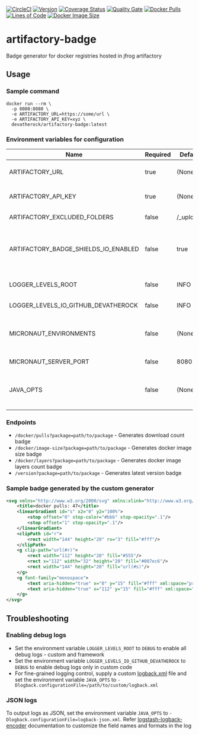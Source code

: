 [![CircleCI](https://circleci.com/gh/devatherock/artifactory-badge.svg?style=svg)](https://circleci.com/gh/devatherock/artifactory-badge)
[![Version](https://img.shields.io/docker/v/devatherock/artifactory-badge?sort=semver)](https://hub.docker.com/r/devatherock/artifactory-badge/)
[![Coverage Status](https://coveralls.io/repos/github/devatherock/artifactory-badge/badge.svg?branch=master)](https://coveralls.io/github/devatherock/artifactory-badge?branch=master)
[![Quality Gate](https://sonarcloud.io/api/project_badges/measure?project=artifactory-badge&metric=alert_status)](https://sonarcloud.io/component_measures?id=artifactory-badge&metric=alert_status&view=list)
[![Docker Pulls](https://img.shields.io/docker/pulls/devatherock/artifactory-badge.svg)](https://hub.docker.com/r/devatherock/artifactory-badge/)
[![Lines of Code](https://sonarcloud.io/api/project_badges/measure?project=artifactory-badge&metric=ncloc)](https://sonarcloud.io/component_measures?id=artifactory-badge&metric=ncloc)
[![Docker Image Size](https://img.shields.io/docker/image-size/devatherock/artifactory-badge.svg?sort=date)](https://hub.docker.com/r/devatherock/artifactory-badge/)
# artifactory-badge
Badge generator for docker registries hosted in jfrog artifactory

## Usage
### Sample command
```
docker run --rm \
  -p 8080:8080 \
  -e ARTIFACTORY_URL=https://some/url \
  -e ARTIFACTORY_API_KEY=xyz \
  devatherock/artifactory-badge:latest
```

### Environment variables for configuration

| Name                                  |   Required   |   Default        |   Description                                                                     |
|---------------------------------------|--------------|------------------|-----------------------------------------------------------------------------------|
| ARTIFACTORY_URL                       |   true       |   (None)         |   The JFrog artifactory URL that hosts the docker registry                        |
| ARTIFACTORY_API_KEY                   |   true       |   (None)         |   API key for interacting with artifactory's REST API                             |
| ARTIFACTORY_EXCLUDED_FOLDERS          |   false      |   /_uploads      |   Subfolders to be not treated as docker tags                                     |
| ARTIFACTORY_BADGE_SHIELDS_IO_ENABLED  |   false      |   true           |   Indicates if <a href="https://shields.io">shields.io</Subfolders to be not treated as docker tagsa> should be used to generate the badge  |
| LOGGER_LEVELS_ROOT                    |   false      |   INFO           |   [SLF4J](http://www.slf4j.org/api/org/apache/commons/logging/Log.html) log level, for all(framework and custom) code  |
| LOGGER_LEVELS_IO_GITHUB_DEVATHEROCK   |   false      |   INFO           |   [SLF4J](http://www.slf4j.org/api/org/apache/commons/logging/Log.html) log level, for custom code  |
| MICRONAUT_ENVIRONMENTS                |   false      |   (None)         |   Setting the value to `local` will mock the calls to the artifactory. Only for testing purposes  |
| MICRONAUT_SERVER_PORT                 |   false      |   8080           |   Port in which the app listens on                                                |
| JAVA_OPTS                             |   false      |   (None)         |   Additional JVM arguments to be passed to the container's java process           |

### Endpoints
- `/docker/pulls?package=path/to/package` - Generates download count badge
- `/docker/image-size?package=path/to/package` - Generates docker image size badge
- `/docker/layers?package=path/to/package` - Generates docker image layers count badge
- `/version?package=path/to/package` - Generates latest version badge

### Sample badge generated by the custom generator
```xml
<svg xmlns="http://www.w3.org/2000/svg" xmlns:xlink="http://www.w3.org/1999/xlink" width="144" height="20" role="img" aria-label="docker pulls: 47">
    <title>docker pulls: 47</title>
    <linearGradient id="s" x2="0" y2="100%">
        <stop offset="0" stop-color="#bbb" stop-opacity=".1"/>
        <stop offset="1" stop-opacity=".1"/>
    </linearGradient>
    <clipPath id="r">
        <rect width="144" height="20" rx="3" fill="#fff"/>
    </clipPath>
    <g clip-path="url(#r)">
        <rect width="112" height="20" fill="#555"/>
        <rect x="112" width="32" height="20" fill="#007ec6"/>
        <rect width="144" height="20" fill="url(#s)"/>
    </g>
    <g font-family="monospace">
        <text aria-hidden="true" x="0" y="15" fill="#fff" xml:space="preserve"> docker pulls </text>
        <text aria-hidden="true" x="112" y="15" fill="#fff" xml:space="preserve"> 47 </text>
    </g>
</svg>
```

## Troubleshooting
### Enabling debug logs
- Set the environment variable `LOGGER_LEVELS_ROOT` to `DEBUG` to enable all debug logs - custom and framework
- Set the environment variable `LOGGER_LEVELS_IO_GITHUB_DEVATHEROCK` to `DEBUG` to enable debug logs only in custom code
- For fine-grained logging control, supply a custom [logback.xml](http://logback.qos.ch/manual/configuration.html) file
and set the environment variable `JAVA_OPTS` to `-Dlogback.configurationFile=/path/to/custom/logback.xml`

### JSON logs

To output logs as JSON, set the environment variable `JAVA_OPTS` to `-Dlogback.configurationFile=logback-json.xml`. Refer
[logstash-logback-encoder](https://github.com/logstash/logstash-logback-encoder) documentation to customize the field names and 
formats in the log
